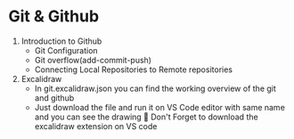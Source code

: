 # Git & Github

1. Introduction to Github
    - Git Configuration
    - Git overflow(add-commit-push)
    - Connecting Local Repositories to Remote repositories
2. Excalidraw
    - In git.excalidraw.json you can find the working overview of the git and github
    - Just download the file and run it on VS Code editor with same name and you can see the drawing
    📌 Don't Forget to download the excalidraw extension on VS code